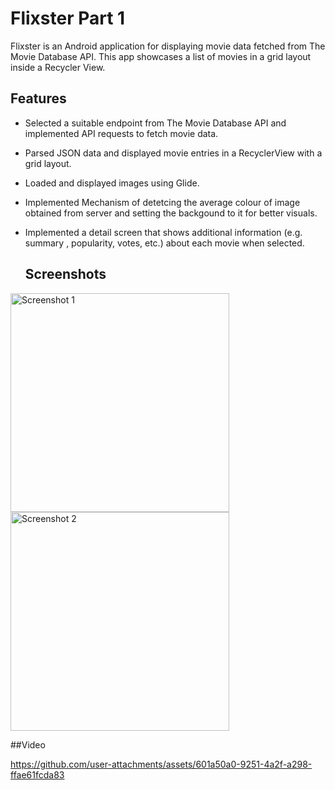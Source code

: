 # Flixster Part 1

Flixster is an Android application for displaying movie data fetched from The Movie Database API. This app showcases a list of movies in a grid layout inside a Recycler View.


## Features

- Selected a suitable endpoint from The Movie Database API and implemented API requests to fetch movie data.
- Parsed JSON data and displayed movie entries in a RecyclerView with a grid layout.
-  Loaded and displayed images using Glide.
- Implemented Mechanism of detetcing the average colour of image obtained from server and setting the backgound to it for better visuals.
- Implemented a detail screen that shows additional information (e.g. summary , popularity, votes, etc.) about each movie when selected.


  ## Screenshots

<img src="https://github.com/user-attachments/assets/e48fd4ea-6924-422c-84eb-bd707f2794d3" alt="Screenshot 1" width="350"/>
<img src="https://github.com/user-attachments/assets/ef542494-bcc1-4d23-b1f3-37dbc43183c0" alt="Screenshot 2" width="350"/>

##Video

https://github.com/user-attachments/assets/601a50a0-9251-4a2f-a298-ffae61fcda83


